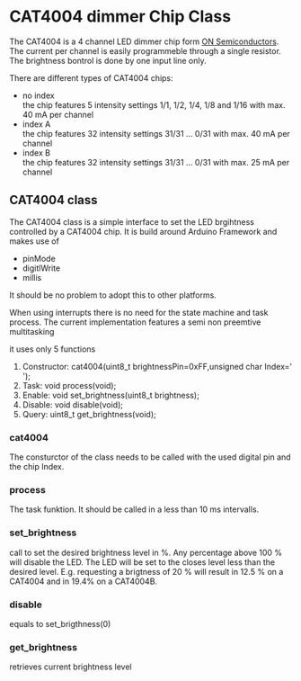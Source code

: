 # CAT4004 dimmer Chip Class
The CAT4004 is a 4 channel LED dimmer chip form [ON Semiconductors](https://www.onsemi.com/).  
The current per channel is easily programmeble through a single resistor.  
The brightness bontrol is done by one input line only.  

There are different types of CAT4004 chips:
- no index  
the chip features 5 intensity settings 1/1, 1/2, 1/4, 1/8 and 1/16 with max. 40 mA per channel
- index A  
the chip features 32 intensity settings 31/31 ... 0/31 with max. 40 mA per channel
- index B  
the chip features 32 intensity settings 31/31 ... 0/31 with max. 25 mA per channel
 

## CAT4004 class
The CAT4004 class is a simple interface to set the LED brgihtness controlled by a CAT4004 chip.
It is build around Arduino Framework and makes use of
- pinMode
- digitlWrite
- millis

It should be no problem to adopt this to other platforms.

When using interrupts there is no need for the state machine and task process.
The current implementation features a semi non preemtive multitasking

it uses only 5 functions
1. Constructor: cat4004(uint8_t brightnessPin=0xFF,unsigned char Index=' ');
2. Task:		void process(void);
3. Enable:		void set_brightness(uint8_t brightness);
4. Disable:		void disable(void);
5. Query:		uint8_t get_brightness(void);		

###	cat4004
The consturctor of the class needs to be called with the used digital pin and the chip Index.

### process
The task funktion. It should be called in a less than 10 ms intervalls.

### set_brightness
call to set the desired brightness level in %. Any percentage above 100 % will disable the LED.
The LED will be set to the closes level less than the desired level.
E.g. requesting a brigtness of 20 % will result in 12.5 % on a CAT4004 and in 19.4% on a CAT4004B.    	
	
### disable 
equals to set_brigthness(0)	

### get_brightness
retrieves current brightness level
